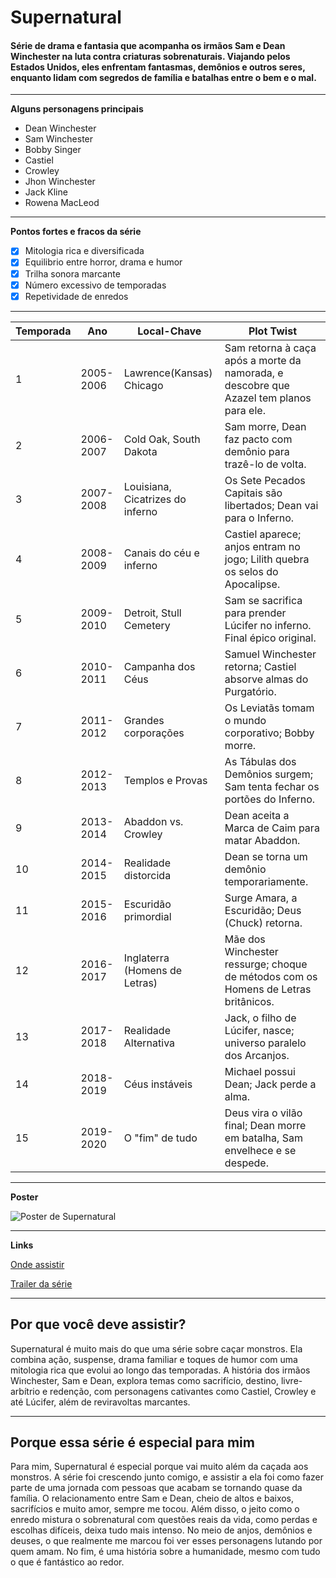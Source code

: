 # Supernatural 

#### Série de drama e fantasia que acompanha os irmãos Sam e Dean Winchester na luta contra criaturas sobrenaturais. Viajando pelos Estados Unidos, eles enfrentam fantasmas, demônios e outros seres, enquanto lidam com segredos de família e batalhas entre o bem e o mal.
---
**Alguns personagens principais**

- Dean Winchester
- Sam Winchester
- Bobby Singer
- Castiel
- Crowley
- Jhon Winchester
- Jack Kline
- Rowena MacLeod

 ---
**Pontos fortes e fracos da série**
- [x] Mitologia rica e diversificada
- [x] Equilibrio entre horror, drama e humor
- [x] Trilha sonora marcante
- [x] Número excessivo de temporadas
- [x] Repetividade de enredos

---

| Temporada |     Ano     |   Local-Chave   | Plot Twist |
|-----------|-------------|------------|------------|
|     1     |  2005-2006  | Lawrence(Kansas) Chicago|  Sam retorna à caça após a morte da namorada, e descobre que Azazel tem planos para ele. |
|     2     |  2006-2007  | Cold Oak, South Dakota | Sam morre, Dean faz pacto com demônio para trazê-lo de volta. |
|     3     |  2007-2008  | Louisiana, Cicatrizes do inferno | Os Sete Pecados Capitais são libertados; Dean vai para o Inferno. |
|     4     |  2008-2009  | Canais do céu e inferno | Castiel aparece; anjos entram no jogo; Lilith quebra os selos do Apocalipse. |
|     5     |  2009-2010  | Detroit, Stull Cemetery | Sam se sacrifica para prender Lúcifer no inferno. Final épico original.   |
|     6     |  2010-2011  | Campanha dos Céus  | Samuel Winchester retorna; Castiel absorve almas do Purgatório.   |
|     7     |  2011-2012  |  Grandes corporações | Os Leviatãs tomam o mundo corporativo; Bobby morre.   |
|     8     |  2012-2013  |  Templos e Provas |  As Tábulas dos Demônios surgem; Sam tenta fechar os portões do Inferno.  |
|     9     |  2013-2014  | Abaddon vs. Crowley  |  Dean aceita a Marca de Caim para matar Abaddon.  |
|    10     |  2014-2015  |  Realidade distorcida |  Dean se torna um demônio temporariamente.  |
|    11     |  2015-2016  |  Escuridão primordial  |  Surge Amara, a Escuridão; Deus (Chuck) retorna.  |
|    12     |  2016-2017  |  Inglaterra (Homens de Letras)  |  Mãe dos Winchester ressurge; choque de métodos com os Homens de Letras britânicos. |
|    13     |  2017-2018  |  Realidade Alternativa |  Jack, o filho de Lúcifer, nasce; universo paralelo dos Arcanjos. |
|    14     |  2018-2019  | Céus instáveis  |   Michael possui Dean; Jack perde a alma.  |
|    15     |  2019-2020  |  O "fim" de tudo |  Deus vira o vilão final; Dean morre em batalha, Sam envelhece e se despede.  |
---
**Poster**

![Poster de Supernatural](https://play-lh.googleusercontent.com/tKFq3Xq5nZlP_NRmrGOC_pHKGNGPEhTxb0IfnKfHBHppits9kGF-4cXiEf8NHjY2jwswZJrvgXCA8OS8NZmn)

---
**Links**

[Onde assistir](https://www.primevideo.com/detail/0NPXH37LPCA3C0H0POB1O8YXTF/ref=atv_sr_fle_c_Tn74RA_1_1_1?sr=1-1&pageTypeIdSource=ASIN&pageTypeId=B07XJQRTX6&qid=1747854288157)

[Trailer da série](https://www.youtube.com/watch?v=apltEQy8RzQ)


---

## Por que você deve assistir?

Supernatural é muito mais do que uma série sobre caçar monstros. Ela combina ação, suspense, drama familiar e toques de humor com uma mitologia rica que evolui ao longo das temporadas. A história dos irmãos Winchester, Sam e Dean, explora temas como sacrifício, destino, livre-arbítrio e redenção, com personagens cativantes como Castiel, Crowley e até Lúcifer, além de reviravoltas marcantes.

---

## Porque essa série é especial para mim

Para mim, Supernatural é especial porque vai muito além da caçada aos monstros. A série foi crescendo junto comigo, e assistir a ela foi como fazer parte de uma jornada com pessoas que acabam se tornando quase da família. O relacionamento entre Sam e Dean, cheio de altos e baixos, sacrifícios e muito amor, sempre me tocou. Além disso, o jeito como o enredo mistura o sobrenatural com questões reais da vida, como perdas e escolhas difíceis, deixa tudo mais intenso. No meio de anjos, demônios e deuses, o que realmente me marcou foi ver esses personagens lutando por quem amam. No fim, é uma história sobre a humanidade, mesmo com tudo o que é fantástico ao redor.










